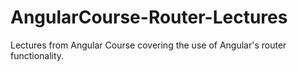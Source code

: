 # AngularCourse-Router-Lectures
Lectures from Angular Course covering the use of Angular's router functionality.
